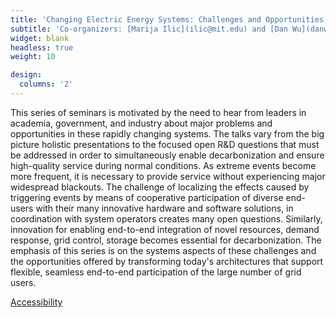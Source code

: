 ```yaml
---
title: 'Changing Electric Energy Systems: Challenges and Opportunities'
subtitle: 'Co-organizers: [Marija Ilic](ilic@mit.edu) and [Dan Wu](danwumit@mit.edu)'
widget: blank
headless: true
weight: 10

design:
  columns: '2'
---
```




This series of seminars is motivated by the need to hear from leaders in
academia, government, and industry about major problems and opportunities in
these rapidly changing systems. The talks vary from the big picture holistic
presentations to the focused open R&D questions that must be addressed in order
to simultaneously enable decarbonization and ensure high-quality service
during normal conditions. As extreme events become more frequent, it is
necessary to provide service without experiencing major widespread blackouts.
The challenge of localizing the effects caused by triggering events by means of
cooperative participation of diverse end-users with their many innovative
hardware and software solutions, in coordination with system operators creates
many open questions. Similarly, innovation for enabling end-to-end
integration of novel resources, demand response, grid control, storage becomes
essential for decarbonization. The emphasis of this series is on the systems
aspects of these challenges and the opportunities offered by transforming
today's architectures that support flexible, seamless end-to-end participation
of the large number of grid users.



[Accessibility](https://accessibility.mit.edu/)